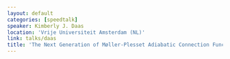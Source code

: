 ```yaml
---
layout: default
categories: [speedtalk]
speaker: Kimberly J. Daas
location: 'Vrije Universiteit Amsterdam (NL)'
link: talks/daas
title: 'The Next Generation of Møller-Plesset Adiabatic Connection Functionals for Non-Covalant Interactions'
---
```

